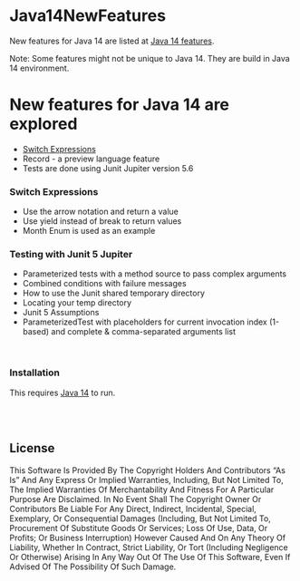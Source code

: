 # Java14NewFeatures

New features for Java 14 are listed at [Java 14 features](http://openjdk.java.net/projects/jdk/14/).

Note: Some features might not be unique to Java 14. They are build in Java 14 environment.

# New features for Java 14 are explored

  - [Switch Expressions](#switch-expressions)
  - Record - a preview language feature
  - Tests are done using Junit Jupiter version 5.6


### Switch Expressions

  - Use the arrow notation and return a value
  - Use yield instead of break to return values
  - Month Enum is used as an example

### Testing with Junit 5 Jupiter

  - Parameterized tests with a method source to pass complex arguments
  - Combined conditions with failure messages
  - How to use the Junit shared temporary directory
  - Locating your temp directory
  - Junit 5 Assumptions
  - ParameterizedTest with placeholders for current invocation index (1-based) and complete & comma-separated arguments list

<br />

### Installation

This requires [Java 14](https://adoptopenjdk.net/releases.html?variant=openjdk14&jvmVariant=hotspot) to run.

<br /><br />

License
----

This Software Is Provided By The Copyright Holders And Contributors “As Is” And Any Express Or Implied Warranties, Including, But Not Limited To, The Implied Warranties Of Merchantability And Fitness For A Particular Purpose Are Disclaimed. In No Event Shall The Copyright Owner Or Contributors Be Liable For Any Direct, Indirect, Incidental, Special, Exemplary, Or Consequential Damages (Including, But Not Limited To, Procurement Of Substitute Goods Or Services; Loss Of Use, Data, Or Profits; Or Business Interruption) However Caused And On Any Theory Of Liability, Whether In Contract, Strict Liability, Or Tort (Including Negligence Or Otherwise) Arising In Any Way Out Of The Use Of This Software, Even If Advised Of The Possibility Of Such Damage.
